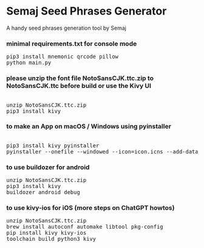 # Semaj Seed Phrases Generator
A handy seed phrases generation tool by Semaj

### minimal requirements.txt for console mode
<pre>
pip3 install mnemonic qrcode pillow
python main.py
</pre>

### please unzip the font file NotoSansCJK.ttc.zip to NotoSansCJK.ttc before build or use the Kivy UI
<pre> 
unzip NotoSansCJK.ttc.zip
pip3 install kivy
</pre>

### to make an App on macOS / Windows using pyinstaller
<pre> 
pip3 install kivy pyinstaller
pyinstaller --onefile --windowed --icon=icon.icns --add-data "main.py:." main.py
</pre>

### to use buildozer for android
<pre>
unzip NotoSansCJK.ttc.zip
pip3 install kivy
buildozer android debug
</pre>

### to use kivy-ios for iOS (more steps on ChatGPT howtos)
<pre>
unzip NotoSansCJK.ttc.zip
brew install autoconf automake libtool pkg-config
pip install kivy kivy-ios
toolchain build python3 kivy
</pre>
